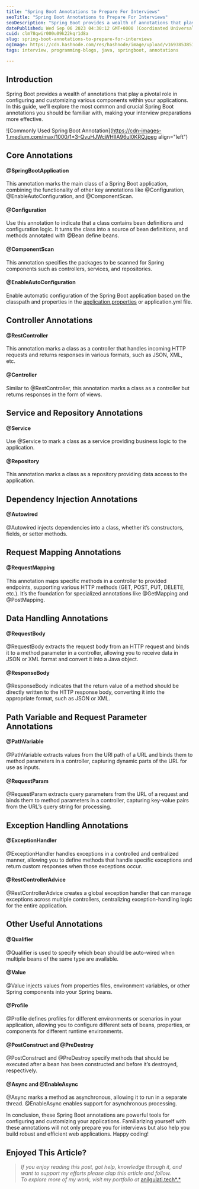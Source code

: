 ```yaml
---
title: "Spring Boot Annotations to Prepare For Interviews"
seoTitle: "Spring Boot Annotations to Prepare For Interviews"
seoDescription: "Spring Boot provides a wealth of annotations that play a pivotal role in configuring and customizing various components within your applications. In this..."
datePublished: Wed Sep 06 2023 04:30:12 GMT+0000 (Coordinated Universal Time)
cuid: clm78qwir000u09k22kqr1d8a
slug: spring-boot-annotations-to-prepare-for-interviews
ogImage: https://cdn.hashnode.com/res/hashnode/image/upload/v1693853851764/e3762a25-ef78-4e99-b9ac-c37140a28183.jpeg
tags: interview, programming-blogs, java, springboot, annotations

---
```


## Introduction

Spring Boot provides a wealth of annotations that play a pivotal role in configuring and customizing various components within your applications. In this guide, we’ll explore the most common and crucial Spring Boot annotations you should be familiar with, making your interview preparations more effective.

![Commonly Used Spring Boot Annotation](https://cdn-images-1.medium.com/max/1000/1*3-QvuHJWcWHIIA96uI0KRQ.jpeg align="left")

## Core Annotations

#### @SpringBootApplication

This annotation marks the main class of a Spring Boot application, combining the functionality of other key annotations like @Configuration, @EnableAutoConfiguration, and @ComponentScan.

#### @Configuration

Use this annotation to indicate that a class contains bean definitions and configuration logic. It turns the class into a source of bean definitions, and methods annotated with @Bean define beans.

#### @ComponentScan

This annotation specifies the packages to be scanned for Spring components such as controllers, services, and repositories.

#### @EnableAutoConfiguration

Enable automatic configuration of the Spring Boot application based on the classpath and properties in the [application.properties](http://application.properties) or application.yml file.

## Controller Annotations

#### @RestController

This annotation marks a class as a controller that handles incoming HTTP requests and returns responses in various formats, such as JSON, XML, etc.

#### @Controller

Similar to @RestController, this annotation marks a class as a controller but returns responses in the form of views.

## Service and Repository Annotations

#### @Service

Use @Service to mark a class as a service providing business logic to the application.

#### @Repository

This annotation marks a class as a repository providing data access to the application.

## Dependency Injection Annotations

#### @Autowired

@Autowired injects dependencies into a class, whether it’s constructors, fields, or setter methods.

## Request Mapping Annotations

#### @RequestMapping

This annotation maps specific methods in a controller to provided endpoints, supporting various HTTP methods (GET, POST, PUT, DELETE, etc.). It’s the foundation for specialized annotations like @GetMapping and @PostMapping.

## Data Handling Annotations

#### @RequestBody

@RequestBody extracts the request body from an HTTP request and binds it to a method parameter in a controller, allowing you to receive data in JSON or XML format and convert it into a Java object.

#### @ResponseBody

@ResponseBody indicates that the return value of a method should be directly written to the HTTP response body, converting it into the appropriate format, such as JSON or XML.

## Path Variable and Request Parameter Annotations

#### @PathVariable

@PathVariable extracts values from the URI path of a URL and binds them to method parameters in a controller, capturing dynamic parts of the URL for use as inputs.

#### @RequestParam

@RequestParam extracts query parameters from the URL of a request and binds them to method parameters in a controller, capturing key-value pairs from the URL’s query string for processing.

## Exception Handling Annotations

#### @ExceptionHandler

@ExceptionHandler handles exceptions in a controlled and centralized manner, allowing you to define methods that handle specific exceptions and return custom responses when those exceptions occur.

#### @RestControllerAdvice

@RestControllerAdvice creates a global exception handler that can manage exceptions across multiple controllers, centralizing exception-handling logic for the entire application.

## Other Useful Annotations

#### @Qualifier

@Qualifier is used to specify which bean should be auto-wired when multiple beans of the same type are available.

#### @Value

@Value injects values from properties files, environment variables, or other Spring components into your Spring beans.

#### @Profile

@Profile defines profiles for different environments or scenarios in your application, allowing you to configure different sets of beans, properties, or components for different runtime environments.

#### @PostConstruct and @PreDestroy

@PostConstruct and @PreDestroy specify methods that should be executed after a bean has been constructed and before it’s destroyed, respectively.

#### @Async and @EnableAsync

@Async marks a method as asynchronous, allowing it to run in a separate thread. @EnableAsync enables support for asynchronous processing.

In conclusion, these Spring Boot annotations are powerful tools for configuring and customizing your applications. Familiarizing yourself with these annotations will not only prepare you for interviews but also help you build robust and efficient web applications. Happy coding!

## Enjoyed This Article?

> *If you enjoy reading this post, got help, knowledge through it, and want to support my efforts please clap this article and follow.  
> To explore more of my work, visit my portfolio at* [anilgulati.tech*.*](https://anilgulati.tech?utmSource=hashnode&article=spring-boot-annotations-to-prepare-for-interviews)